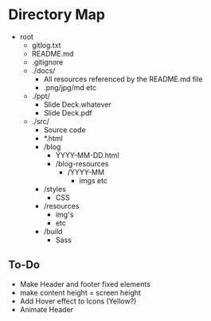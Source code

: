 # Directory Map

- root
	- gitlog.txt
	- README.md
	- .gitignore
	- ./docs/
		- All resources referenced by the README.md file
		- .png/jpg/md etc
	- ./ppt/
		- Slide Deck.whatever
		- Slide Deck.pdf
	- ./src/
		- Source code
		- *.html
		- /blog
			- YYYY-MM-DD.html
			- /blog-resources
				- /YYYY-MM
					- imgs etc
		- /styles
			- CSS
		- /resources
			- img's
			- etc
		- /build
			- Sass

## To-Do

- Make Header and footer fixed elements
- make content height = screen height
- Add Hover effect to Icons (Yellow?)
- Animate Header